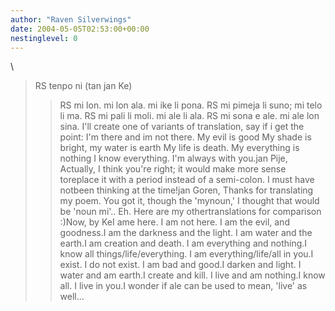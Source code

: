 ```yaml
---
author: "Raven Silverwings"
date: 2004-05-05T02:53:00+00:00
nestinglevel: 0
---
```

\
> RS
> tenpo ni (tan jan Ke)
>> RS
> mi lon. mi lon ala. mi ike li pona.
> RS
> mi pimeja li suno; mi telo li ma.
> RS
> mi pali li moli. mi ale li ala.
> RS
> mi sona e ale. mi ale lon sina.
> I'll create one of variants of translation, say if i get the point:
> I'm there and im not there. My evil is good
> My shade is bright, my water is earth
> My life is death. My everything is nothing
> I know everything. I'm always with you.jan Pije, Actually, I think you're right; it would make more sense toreplace it with a period instead of a semi-colon. I must have notbeen thinking at the time!jan Goren, Thanks for translating my poem. You got it, though the 'mynoun,' I thought that would be 'noun mi'.. Eh. Here are my othertranslations for comparison :)Now, by KeI ame here. I am not here. I am the evil, and goodness.I am the darkness and the light. I am water and the earth.I am creation and death. I am everything and nothing.I know all things/life/everything. I am everything/life/all in you.I exist. I do not exist. I am bad and good.I darken and light. I water and am earth.I create and kill. I live and am nothing.I know all. I live in you.I wonder if ale can be used to mean, 'live' as well...